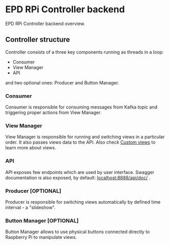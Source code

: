 # EPD RPi Controller backend

EPD RPi Controller backend overview.

## Controller structure

Controller consists of a three key components running as threads in a loop:

- Consumer
- View Manager
- API

and two optional ones: Producer and Button Manager.

### Consumer

Consumer is responsible for consuming messages from Kafka topic and triggering proper actions from View Manager.

### View Manager

View Manager is responsible for running and switching views in a particular order. It also passes views data to the API. Also check [Custom views](/controller/custom_views/) to learn more about views.

### API

API exposes few endpoints which are used by user interface. Swagger documentation is also exposed, by default: [localhost:8888/api/doc/](http://localhost:8888/api/doc/) .

### Producer \[OPTIONAL\]

Producer is responsible for switching views automatically by defined time interval - a "slideshow".

### Button Manager \[OPTIONAL\]

Button Manager allows to use physical buttons connected directly to Raspberry Pi to manipulate views.
